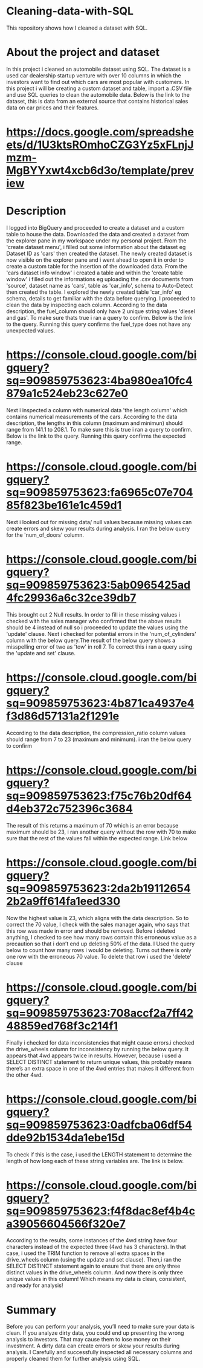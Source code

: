 # Cleaning-data-with-SQL
This repository shows how I cleaned a dataset with SQL.
# About the project and dataset
In this project i cleaned an automobile dataset using SQL. The dataset is a used car dealership startup venture with over 10 columns in which the investors want to find out which cars are most popular with customers. In this project i will be creating a custom dataset and table, import a .CSV file and use SQL queries to clean the automobile data. Below is the link to the dataset, this is data from an external source that contains historical sales data on car prices and their features.
# https://docs.google.com/spreadsheets/d/1U3ktsROmhoCZG3Yz5xFLnjJmzm-MgBYYxwt4xcb6d3o/template/preview
# Description
I logged into BigQuery and proceeded to create a dataset and a custom table to house the data. Downloaded the data and created a dataset from the explorer pane in my workspace under my personal project. From the 'create dataset menu', i filled out some information about the dataset eg Dataset ID as 'cars' then created the dataset. The newly created dataset is now visible on the explorer pane and i went ahead to open it in order to create a custom table for the insertion of the downloaded data. From the 'cars dataset info window' i created a table and within the 'create table window' i filled out the informations eg uploading the .csv documents from 'source', dataset name as 'cars', table as 'car_info', schema to Auto-Detect then created the table. I explored the newly created table 'car_info' eg schema, details to get familiar with the data before querying.
I proceeded to clean the data by inspecting each column. According to the data description, the fuel_column should only have 2 unique string values 'diesel and gas'. To make sure thats true i ran a query to confirm. Below is the link to the query. Running this query confirms the fuel_type does not have any unexpected values.
# https://console.cloud.google.com/bigquery?sq=909859753623:4ba980ea10fc4879a1c524eb23c627e0 
Next i inspected a column with numerical data 'the length column' which contains numerical measurements of the cars. According to the data description, the lengths in this column (maximum and minimun) should range from 141.1 to 208.1. To make sure this is true i ran a query to confirm. Below is the link to the query. Running this query confirms the expected range.
# https://console.cloud.google.com/bigquery?sq=909859753623:fa6965c07e70485f823be161e1c459d1
Next i looked out for missing data/ null values because missing values can create errors and skew your results during analysis. I ran the below query for the 'num_of_doors' column.
# https://console.cloud.google.com/bigquery?sq=909859753623:5ab0965425ad4fc29936a6c32ce39db7
This brought out 2 Null results. In order to fill in these missing values i checked with the sales manager who confirmed that the above results should be 4 instead of null so i proceeded to update the values using the 'update' clause.
Next i checked for potential errors in the 'num_of_cylinders' column with the below query.The result of the below query shows a misspelling error of two as 'tow' in roll 7. To correct this i ran a query using the 'update and set' clause.
# https://console.cloud.google.com/bigquery?sq=909859753623:4b871ca4937e4f3d86d57131a2f1291e
According to the data description, the compression_ratio column values should range from 7 to 23 (maximum and minimum). i ran the below query to confirm
# https://console.cloud.google.com/bigquery?sq=909859753623:f75c76b20df64d4eb372c752396c3684
The result of this returns a maximum of 70 which is an error because maximum should be 23, i ran another query without the row with 70 to make sure that the rest of the values fall within the expected range. Link below
# https://console.cloud.google.com/bigquery?sq=909859753623:2da2b191126542b2a9ff614fa1eed330
Now the highest value is 23, which aligns with the data description. So to correct the 70 value, I check with the sales manager again, who says that this row was made in error and should be removed. Before i deleted anything, I checked to see how many rows contain this erroneous value as a precaution so that i don’t end up deleting 50% of the data. I Used the query below to count how many rows i would be deleting. Turns out there is only one row with the erroneous 70 value. To delete that row i used the 'delete' clause
# https://console.cloud.google.com/bigquery?sq=909859753623:708accf2a7ff4248859ed768f3c214f1
Finally i checked for data inconsistencies that might cause errors.i checked the drive_wheels column for inconsistency by running the below query. It appears that 4wd appears twice in results. However, because i used a SELECT DISTINCT statement to return unique values, this probably means there’s an extra space in one of the 4wd entries that makes it different from the other 4wd. 
# https://console.cloud.google.com/bigquery?sq=909859753623:0adfcba06df54dde92b1534da1ebe15d
To check if this is the case, i used the LENGTH statement to determine the length of how long each of these string variables are. The link is below. 
# https://console.cloud.google.com/bigquery?sq=909859753623:f4f8dac8ef4b4ca39056604566f320e7
According to the results, some instances of the 4wd string have four characters instead of the expected three (4wd has 3 characters). In that case, i used the TRIM function to remove all extra spaces in the drive_wheels column (using the update and set clause). Then,i ran the SELECT DISTINCT statement again to ensure that there are only three distinct values in the drive_wheels column.
And now there is only three unique values in this column! Which means my data is clean, consistent, and ready for analysis! 
# Summary
Before you can perform your analysis, you’ll need to make sure your data is clean. If you analyze dirty data, you could end up presenting the wrong analysis to investors. That may cause them to lose money on their investment. A dirty data can create errors or skew your results during analysis. I Carefully and successfully inspected all necessary columns and properly cleaned them for further analysis using SQL.
